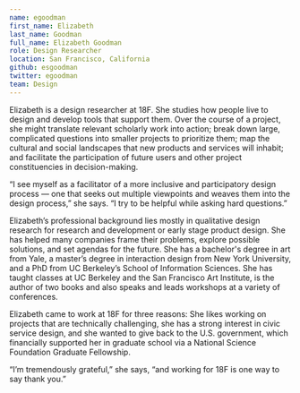 ```yaml
---
name: egoodman
first_name: Elizabeth
last_name: Goodman
full_name: Elizabeth Goodman
role: Design Researcher
location: San Francisco, California
github: esgoodman
twitter: egoodman
team: Design
---
```


Elizabeth is a design researcher at 18F. She studies how people live to
design and develop tools that support them. Over the course of a project, she
might translate relevant scholarly work into action; break down large,
complicated questions into smaller projects to prioritize them; map the
cultural and social landscapes that new products and services will inhabit;
and facilitate the participation of future users and other project
constituencies in decision-making. 

“I see myself as a facilitator of a more inclusive and participatory design process — one that seeks out multiple viewpoints and weaves them into the design process,” she says. “I try to be helpful while asking hard questions.”

Elizabeth’s professional background lies mostly in qualitative design research
for research and development or early stage product design. She has helped many companies frame
their problems, explore possible solutions, and set agendas for the future.
She has a bachelor's degree in art from Yale, a master’s degree in interaction design from New
York University, and a PhD from UC Berkeley’s School of Information
Sciences. She has taught classes at UC Berkeley and the San Francisco Art
Institute, is the author of two books and also speaks and leads workshops
at a variety of conferences.

Elizabeth came to work at 18F for three reasons: She likes working on projects
that are technically challenging, she has a strong interest in civic
service design, and she wanted to give back to the U.S. government, which
financially supported her in graduate school via a National Science
Foundation Graduate Fellowship. 

“I’m tremendously grateful,” she says, “and working for 18F is one way to say thank you.” 
